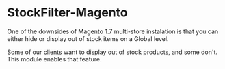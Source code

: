 # StockFilter-Magento

One of the downsides of Magento 1.7 multi-store instalation is that you can either hide or display out of stock items on a Global level. 

Some of our clients want to display out of stock products, and some don't. This module enables that feature.
